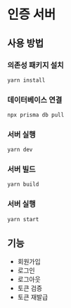 # 인증 서버

## 사용 방법

### 의존성 패키지 설치

```bash
yarn install
```

### 데이터베이스 연결

```bash
npx prisma db pull
```

### 서버 실행

```bash
yarn dev
```

### 서버 빌드

```bash
yarn build
```

### 서버 실행

```bash
yarn start
```

## 기능

- 회원가입
- 로그인
- 로그아웃
- 토큰 검증
- 토큰 재발급
